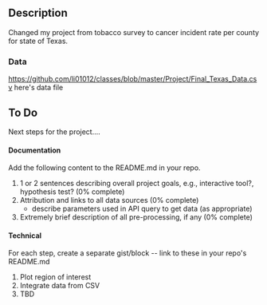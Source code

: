 ## Description
Changed my project from tobacco survey to cancer incident rate per county for state of Texas. 



### Data

https://github.com/li01012/classes/blob/master/Project/Final_Texas_Data.csv
here's data file

## To Do

Next steps for the project....

#### Documentation

Add the following content to the README.md in your repo.

1. 1 or 2 sentences describing overall project goals, e.g., interactive tool?, hypothesis test? (0% complete)
2. Attribution and links to all data sources (0% complete)
    * describe parameters used in API query to get data (as appropriate)
3. Extremely brief description of all pre-processing, if any (0% complete)

#### Technical

For each step, create a separate gist/block -- link to these in your repo's README.md

1. Plot region of interest
2. Integrate data from CSV
3. TBD

